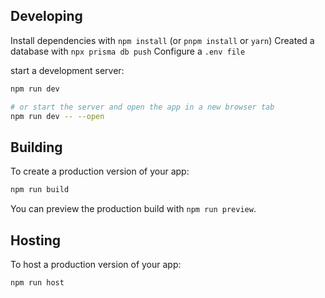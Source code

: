 ## Developing

Install dependencies with `npm install` (or `pnpm install` or `yarn`)
Created a database with `npx prisma db push`
Configure a `.env file`

start a development server:

```bash
npm run dev

# or start the server and open the app in a new browser tab
npm run dev -- --open
```

## Building

To create a production version of your app:

```bash
npm run build
```

You can preview the production build with `npm run preview`.

## Hosting 

To host a production version of your app:

```bash
npm run host
```